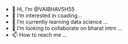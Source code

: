 - 👋 Hi, I’m @VAIBHAVSH55
- 👀 I’m interested in  coading...
- 🌱 I’m currently learning data science ...
- 💞️ I’m looking to collaborate on bharat intrn ...
- 📫 How to reach me ...

<!---
VAIBHAVSH55/VAIBHAVSH55 is a ✨ special ✨ repository because its `README.md` (this file) appears on your GitHub profile.
You can click the Preview link to take a look at your changes.
--->
